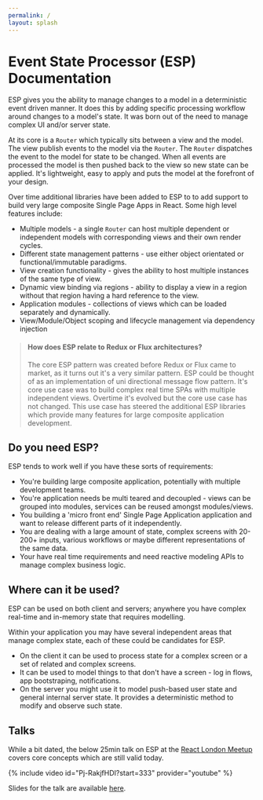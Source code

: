 ```yaml
---
permalink: /
layout: splash
---
```


# Event State Processor (ESP) Documentation

ESP gives you the ability to manage changes to a model in a deterministic event driven manner.
It does this by adding specific processing workflow around changes to a model's state. 
It was born out of the need to manage complex UI and/or server state.

At its core is a `Router` which typically sits between a view and the model.
The view publish events to the model via the `Router`.
The `Router` dispatches the event to the model for state to be changed.
When all events are processed the model is then pushed back to the view so new state can be applied.
It's lightweight, easy to apply and puts the model at the forefront of your design.

Over time additional libraries have been added to ESP to to add support to build very large composite Single Page Apps in React. 
Some high level features include:
* Multiple models - a single `Router` can host multiple dependent or independent models with corresponding views and their own render cycles.
* Different state management patterns - use either object orientated or functional/immutable paradigms. 
* View creation functionality - gives the ability to host multiple instances of the same type of view.
* Dynamic view binding via regions - ability to display a view in a region without that region having a hard reference to the view.
* Application modules - collections of views which can be loaded separately and dynamically.
* View/Module/Object scoping and lifecycle management via dependency injection

> #### How does ESP relate to Redux or Flux architectures? 
> The core ESP pattern was created before Redux or Flux came to market, as it turns out it's a very similar pattern. 
> ESP could be thought of as an implementation of uni directional message flow pattern.
> It's core use case was to build complex real time SPAs with multiple independent views.
> Overtime it's evolved but the core use case has not changed.
> This use case has steered the additional ESP libraries which provide many features for large composite application development.  

## Do you need ESP?

ESP tends to work well if you have these sorts of requirements:

* You're building large composite application, potentially with multiple development teams. 
* You're application needs be multi teared and decoupled - views can be grouped into modules, services can be reused amongst modules/views.
* You building a 'micro front end' Single Page Application application and want to release different parts of it independently. 
* You are dealing with a large amount of state, complex screens with 20-200+ inputs, various workflows or maybe different representations of the same data.
* Your have real time requirements and need reactive modeling APIs to manage complex business logic.

## Where can it be used?

ESP can be used on both client and servers; anywhere you have complex real-time and in-memory state that requires modelling.

Within your application you may have several independent areas that manage complex state, each of these could be candidates for ESP.

*	On the client it can be used to process state for a complex screen or a set of related and complex screens.
*	It can be used to model things to that don't have a screen - log in flows, app bootstraping, notifications.
*	On the server you might use it to model push-based user state and general internal server state. 
    It provides a deterministic method to modify and observe such state.

## Talks

While a bit dated, the below 25min talk on ESP at the [React London Meetup](https://meetup.react.london/) covers core concepts which are still valid today.

{% include video id="Pj-RakjfHDI?start=333" provider="youtube" %}

Slides for the talk are available [here](http://goo.gl/40jie4).